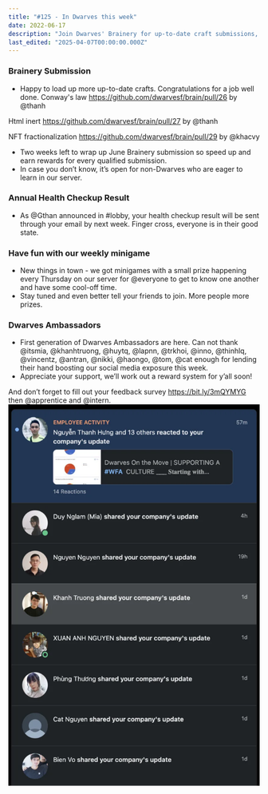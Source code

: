 ```yaml
---
title: "#125 - In Dwarves this week"
date: 2022-06-17
description: "Join Dwarves' Brainery for up-to-date craft submissions, weekly minigames with prizes, health check updates, and support from our new Ambassadors boosting social media."
last_edited: "2025-04-07T00:00:00.000Z"
---
```


### Brainery Submission

- Happy to load up more up-to-date crafts. Congratulations for a job well done.
  Conway's law <https://github.com/dwarvesf/brain/pull/26> by @thanh

Html inert <https://github.com/dwarvesf/brain/pull/27> by @thanh

NFT fractionalization <https://github.com/dwarvesf/brain/pull/29> by @khacvy

- Two weeks left to wrap up June Brainery submission so speed up and earn rewards for every qualified submission.
- In case you don’t know, it’s open for non-Dwarves who are eager to learn in our server.

### Annual Health Checkup Result

- As @Gthan announced in #lobby, your health checkup result will be sent through your email by next week. Finger cross, everyone is in their good state.

### Have fun with our weekly minigame

- New things in town - we got minigames with a small prize happening every Thursday on our server for @everyone to get to know one another and have some cool-off time.
- Stay tuned and even better tell your friends to join. More people more prizes.

### Dwarves Ambassadors

- First generation of Dwarves Ambassadors are here. Can not thank @itsmia, @khanhtruong, @huytq, @lapnn, @trkhoi, @inno, @thinhlq, @vincentz, @antran, @nikki, @haongo, @tom, @cat enough for lending their hand boosting our social media exposure this week.
- Appreciate your support, we’ll work out a reward system for y’all soon!

And don’t forget to fill out your feedback survey <https://bit.ly/3mQYMYG> then @apprentice and @intern.
![](assets/notion-image-1744007369433-i5m1z.webp)
